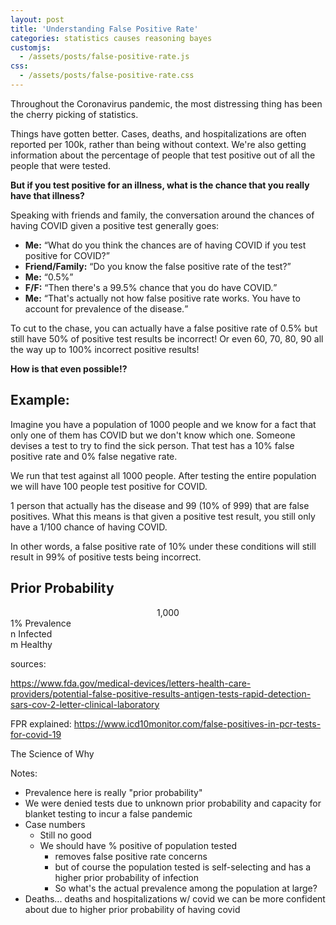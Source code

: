 ```yaml
---
layout: post
title: 'Understanding False Positive Rate'
categories: statistics causes reasoning bayes
customjs:
  - /assets/posts/false-positive-rate.js
css:
  - /assets/posts/false-positive-rate.css
---
```


Throughout the Coronavirus pandemic, the most distressing thing has been the cherry picking of statistics.

Things have gotten better. Cases, deaths, and hospitalizations are often reported per 100k, rather than being without context. We're also getting information about the percentage of people that test positive out of all the people that were tested.

**But if you test positive for an illness, what is the chance that you really have that illness?**

Speaking with friends and family, the conversation around the chances of having COVID given a positive test generally goes:

<ul class="dialogue">
<li><strong>Me:</strong> <q>What do you think the chances are of having COVID if you test positive for COVID?</q></li>
<li><strong>Friend/Family:</strong> <q>Do you know the false positive rate of the test?</q></li>
<li><strong>Me:</strong> <q>0.5%</q></li>
<li><strong>F/F:</strong> <q>Then there's a 99.5% chance that you do have COVID.</q></li>
<li><strong>Me:</strong> <q>That's actually not how false positive rate works. You have to account for prevalence of the disease.</q></li>
</ul>

To cut to the chase, you can actually have a false positive rate of 0.5% but still have 50% of positive test results be incorrect! Or even 60, 70, 80, 90 all the way up to 100% incorrect positive results!

**How is that even possible!?**

## Example:

Imagine you have a population of 1000 people and we know for a fact that only one of them has COVID but we don't know which one. Someone devises a test to try to find the sick person. That test has a 10% false positive rate and 0% false negative rate.

We run that test against all 1000 people. After testing the entire population we will have 100 people test positive for COVID.

1 person that actually has the disease and 99 (10% of 999) that are false positives. What this means is that given a positive test result, you still only have a 1/100 chance of having COVID.

In other words, a false positive rate of 10% under these conditions will still result in 99% of positive tests being incorrect.

## Prior Probability




<div class="full-info-box">
  <center class="pop-readout">
    <span>
      <span class="pop-num">
      1,000
      </span>
      <span class="person">
        <div class="head"></div>
        <div class="body"></div>
        <div class="left-arm-divider"></div>
        <div class="right-arm-divider"></div>
      </span>
    </span>
  </center>
  <center class="top-bar">
    <div class="vertical-bar"></div>
  </center>
  <div class="have-not-have">
    <div class="prevalence left">
      <div class="vertical-bar"></div>
      <div class="readout">1% Prevalence</div>
      <div class="vertical-bar"></div>
      <div class="readout">n Infected</div>
      <div class="vertical-bar"></div>
    </div>
    <div class="not-have right">
      <div class="vertical-bar right"></div>
      <div class="clear"></div>
      <div class="vertical-bar right"></div>
      <div class="clear"></div>
      <div class="readout">m Healthy</div>
      <div class="vertical-bar right"></div>
      <div class="clear"></div>
      <div class="vertical-bar right"></div>
      <div class="clear"></div>
    </div>
    <div class="clear"></div>
  </div>
  <div class="outcomes-block">
    <div class="infected-tree">
      <div class="vertical-bar left"></div>
      <div class="vertical-bar right"></div>
      <div class="clear"></div>
    </div>
    <div class="healthy-tree">
      <div class="vertical-bar left"></div>
      <div class="vertical-bar right"></div>
      <div class="clear"></div>
    </div>
  </div>
  <div>
    <span class="person">
      <div class="head"></div>
      <div class="body"></div>
      <div class="left-arm-divider"></div>
      <div class="right-arm-divider"></div>
    </span>
  </div>
</div>


sources:

https://www.fda.gov/medical-devices/letters-health-care-providers/potential-false-positive-results-antigen-tests-rapid-detection-sars-cov-2-letter-clinical-laboratory

FPR explained:
https://www.icd10monitor.com/false-positives-in-pcr-tests-for-covid-19

The Science of Why

Notes:
- Prevalence here is really "prior probability"
- We were denied tests due to unknown prior probability and capacity for blanket testing to incur a false pandemic
- Case numbers
  - Still no good
  - We should have % positive of population tested
    - removes false positive rate concerns
    - but of course the population tested is self-selecting and has a higher prior probability of infection
    - So what's the actual prevalence among the population at large?
- Deaths... deaths and hospitalizations w/ covid we can be more confident about due to
  higher prior probability of having covid
